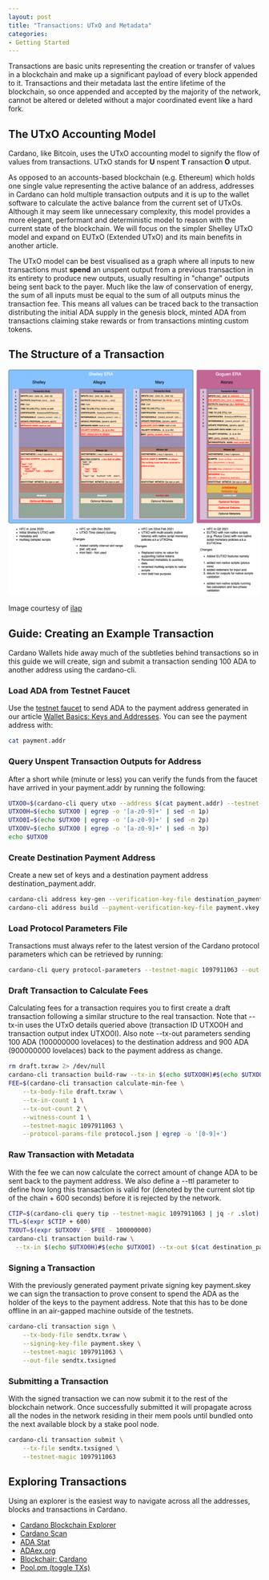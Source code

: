 ```yaml
---
layout: post
title: "Transactions: UTxO and Metadata"
categories:
- Getting Started
---
```


Transactions are basic units representing the creation or transfer of
values in a blockchain and make up a significant payload of every block
appended to it. Transactions and their metadata last the entire lifetime
of the blockchain, so once appended and accepted by the majority of the
network, cannot be altered or deleted without a major coordinated event
like a hard fork.

## The UTxO Accounting Model

Cardano, like Bitcoin, uses the UTxO accounting model to signify the
flow of values from transactions. UTxO stands for **U** nspent **T**
ransaction **O** utput.

As opposed to an accounts-based blockchain (e.g. Ethereum) which holds
one single value representing the active balance of an address,
addresses in Cardano can hold multiple transaction outputs and it is up
to the wallet software to calculate the active balance from the current
set of UTxOs. Although it may seem like unnecessary complexity, this
model provides a more elegant, performant and deterministic model to
reason with the current state of the blockchain. We will focus on the
simpler Shelley UTxO model and expand on EUTxO (Extended UTxO) and its
main benefits in another article.

The UTxO model can be best visualised as a graph where all inputs to new
transactions must **spend** an unspent output from a previous
transaction in its entirety to produce new outputs, usually resulting in
"change" outputs being sent back to the payer. Much like the law of
conservation of energy, the sum of all inputs must be equal to the sum
of all outputs minus the transaction fee. This means all values can be
traced back to the transaction distributing the initial ADA supply in
the genesis block, minted ADA from transactions claiming stake rewards
or from transactions minting custom tokens.

## The Structure of a Transaction

![](https://github.com/ilap/ShelleyStuffs/raw/master/images/ShelleyTransactionChanges4Gougen.png)

Image courtesy of [ilap](https://github.com/ilap)

## Guide: Creating an Example Transaction

Cardano Wallets hide away much of the subtleties behind transactions so
in this guide we will create, sign and submit a transaction sending 100
ADA to another address using the cardano-cli.

### Load ADA from Testnet Faucet

Use the [testnet
faucet](https://developers.cardano.org/en/testnets/cardano/tools/faucet/)
to send ADA to the payment address generated in our article [Wallet
Basics: Keys and
Addresses](https://learn.lovelace.academy/getting-started/keys-and-addresses/). You
can see the payment address with:

```bash
cat payment.addr
```

### Query Unspent Transaction Outputs for Address

After a short while (minute or less) you can verify the funds from the
faucet have arrived in your payment.addr by running the following:

```bash
UTXO0=$(cardano-cli query utxo --address $(cat payment.addr) --testnet-magic 1097911063 | sed -n 3p) 
UTXO0H=$(echo $UTXO0 | egrep -o '[a-z0-9]+' | sed -n 1p)
UTXO0I=$(echo $UTXO0 | egrep -o '[a-z0-9]+' | sed -n 2p)
UTXO0V=$(echo $UTXO0 | egrep -o '[a-z0-9]+' | sed -n 3p)
echo $UTXO0
```


### Create Destination Payment Address

Create a new set of keys and a destination payment address
destination\_payment.addr.

```bash
cardano-cli address key-gen --verification-key-file destination_payment.vkey --signing-key-file destination_payment.skey
cardano-cli address build --payment-verification-key-file payment.vkey --testnet-magic 1097911063 --out-file destination_payment.addr
```

### Load Protocol Parameters File

Transactions must always refer to the latest version of the Cardano
protocol parameters which can be retrieved by running:

```bash
cardano-cli query protocol-parameters --testnet-magic 1097911063 --out-file protocol.json 
```


### Draft Transaction to Calculate Fees

Calculating fees for a transaction requires you to first create a draft
transaction following a similar structure to the real transaction. Note
that --tx-in uses the UTxO details queried above (transaction ID UTXO0H
and transaction output index UTXO0I). Also note --tx-out parameters
sending 100 ADA (100000000 lovelaces) to the destination address and 900
ADA (900000000 lovelaces) back to the payment address as change.

```bash
rm draft.txraw 2> /dev/null
cardano-cli transaction build-raw --tx-in $(echo $UTXO0H)#$(echo $UTXO0I) --tx-out $(cat destination_payment.addr)+100000000 --tx-out $(cat payment.addr)+900000000 --ttl 0 --fee 0 --out-file draft.txraw
FEE=$(cardano-cli transaction calculate-min-fee \
    --tx-body-file draft.txraw \
    --tx-in-count 1 \
    --tx-out-count 2 \
    --witness-count 1 \
    --testnet-magic 1097911063 \
    --protocol-params-file protocol.json | egrep -o '[0-9]+')
```

### Raw Transaction with Metadata

With the fee we can now calculate the correct amount of change ADA to be
sent back to the payment address. We also define a --ttl parameter to
define how long this transaction is valid for (denoted by the current
slot tip of the chain + 600 seconds) before it is rejected by the
network.

```bash
CTIP=$(cardano-cli query tip --testnet-magic 1097911063 | jq -r .slot)
TTL=$(expr $CTIP + 600)
TXOUT=$(expr $UTXO0V - $FEE - 100000000) 
cardano-cli transaction build-raw \
  --tx-in $(echo $UTXO0H)#$(echo $UTXO0I) --tx-out $(cat destination_payment.addr)+100000000 --tx-out $(cat destination_payment.addr)+$(echo $TXOUT) --ttl $TTL --fee $FEE --out-file sendtx.txraw
```

### Signing a Transaction

With the previously generated payment private signing key payment.skey
we can sign the transaction to prove consent to spend the ADA as the
holder of the keys to the payment address. Note that this has to be done
offline in an air-gapped machine outside of the testnets.

```bash
cardano-cli transaction sign \
    --tx-body-file sendtx.txraw \
    --signing-key-file payment.skey \
    --testnet-magic 1097911063 \
    --out-file sendtx.txsigned
```


### Submitting a Transaction

With the signed transaction we can now submit it to the rest of the
blockchain network. Once successfully submitted it will propagate across
all the nodes in the network residing in their mem pools until bundled
onto the next available block by a stake pool node.

```bash
cardano-cli transaction submit \
    --tx-file sendtx.txsigned \
    --testnet-magic 1097911063 
```

## Exploring Transactions

Using an explorer is the easiest way to navigate across all the addresses, blocks and transactions in Cardano.

- [Cardano Blockchain Explorer](https://explorer.cardano.org/)
- [Cardano Scan](https://cardanoscan.io/)
- [ADA Stat](https://adastat.net/)
- [ADAex.org](https://adaex.org/)
- [Blockchair: Cardano](https://blockchair.com/cardano)
- [Pool.pm (toggle TXs)](https://pool.pm/)
